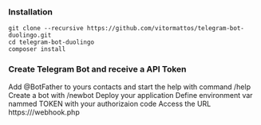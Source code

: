 ### Installation
```shell
git clone --recursive https://github.com/vitormattos/telegram-bot-duolingo.git
cd telegram-bot-duolingo
composer install
```

### Create Telegram Bot and receive a API Token

Add @BotFather to yours contacts and start the help with command
    /help
Create a bot with
    /newbot
Deploy your application
Define environment var nammed TOKEN with your authorizaion code
Access the URL https://<your-domain>/webhook.php